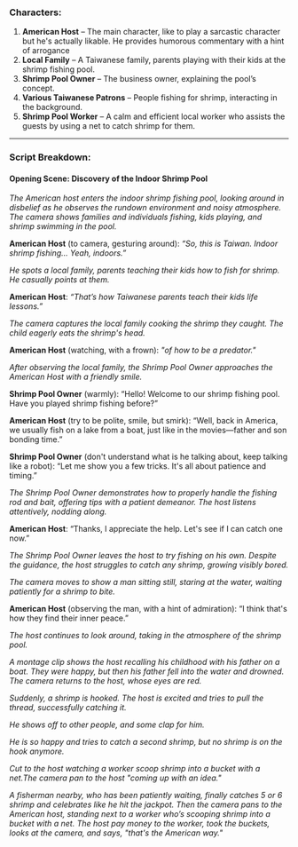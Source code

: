 ### Characters:
1. **American Host** – The main character, like to play a sarcastic character but he's actually likable. He provides humorous commentary with a hint of arrogance
2. **Local Family** – A Taiwanese family, parents playing with their kids at the shrimp fishing pool.
3. **Shrimp Pool Owner** – The business owner, explaining the pool’s concept.
4. **Various Taiwanese Patrons** – People fishing for shrimp, interacting in the background.
5. **Shrimp Pool Worker** – A calm and efficient local worker who assists the guests by using a net to catch shrimp for them.
---

### Script Breakdown:

#### **Opening Scene: Discovery of the Indoor Shrimp Pool**

*The American host enters the indoor shrimp fishing pool, looking around in disbelief as he observes the rundown environment and noisy atmosphere. The camera shows families and individuals fishing, kids playing, and shrimp swimming in the pool.*

**American Host** (to camera, gesturing around):
*“So, this is Taiwan. Indoor shrimp fishing… Yeah, indoors.”*

*He spots a local family, parents teaching their kids how to fish for shrimp. He casually points at them.*

**American Host**:
*“That’s how Taiwanese parents teach their kids life lessons.”*

*The camera captures the local family cooking the shrimp they caught. The child eagerly eats the shrimp's head.*

**American Host** (watching, with a frown):
*"of how to be a predator."*

*After observing the local family, the Shrimp Pool Owner approaches the American Host with a friendly smile.*

**Shrimp Pool Owner** (warmly):
“Hello! Welcome to our shrimp fishing pool. Have you played shrimp fishing before?”

**American Host** (try to be polite, smile, but smirk):
“Well, back in America, we usually fish on a lake from a boat, just like in the movies—father and son bonding time.”

**Shrimp Pool Owner** (don't understand what is he talking about, keep talking like a robot):
“Let me show you a few tricks. It's all about patience and timing.”

*The Shrimp Pool Owner demonstrates how to properly handle the fishing rod and bait, offering tips with a patient demeanor. The host listens attentively, nodding along.*

**American Host**:
“Thanks, I appreciate the help. Let's see if I can catch one now.”

*The Shrimp Pool Owner leaves the host to try fishing on his own. Despite the guidance, the host struggles to catch any shrimp, growing visibly bored.*

*The camera moves to show a man sitting still, staring at the water, waiting patiently for a shrimp to bite.*

**American Host** (observing the man, with a hint of admiration):
“I think that's how they find their inner peace.”

*The host continues to look around, taking in the atmosphere of the shrimp pool.*

*A montage clip shows the host recalling his childhood with his father on a boat. They were happy, but then his father fell into the water and drowned. The camera returns to the host, whose eyes are red.*

*Suddenly, a shrimp is hooked. The host is excited and tries to pull the thread, successfully catching it.*

*He shows off to other people, and some clap for him.*

*He is so happy and tries to catch a second shrimp, but no shrimp is on the hook anymore.*

*Cut to the host watching a worker scoop shrimp into a bucket with a net.The camera pan to the host "coming up with an idea."*

*A fisherman nearby, who has been patiently waiting, finally catches 5 or 6 shrimp and celebrates like he hit the jackpot. Then the camera pans to the American host, standing next to a worker who’s scooping shrimp into a bucket with a net. The host pay money to the worker, took the buckets, looks at the camera, and says, "that's the American way."*